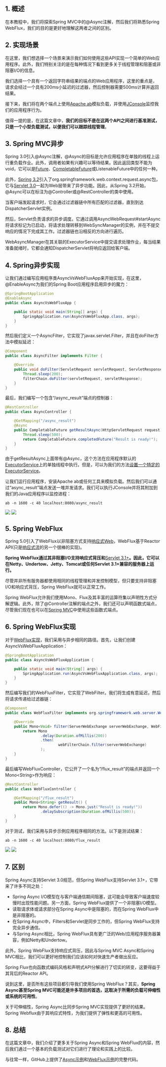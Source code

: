 ## 1. 概述

在本教程中，我们将探索Spring MVC中的@Async注解，然后我们将熟悉Spring WebFlux，我们的目的是更好地理解这两者之间的区别。

## 2. 实现场景

在这里，我们想选择一个场景来演示我们如何使用这些API实现一个简单的Web应用程序。此外，我们特别关注的是在每种情况下看到更多关于线程管理和阻塞或非阻塞I/O的信息。

我们选择一个具有一个返回字符串结果的端点的Web应用程序，这里的重点是，请求会经过一个具有200ms小延迟的过滤器，然后控制器需要500ms计算并返回结果。

接下来，我们将在两个端点上使用[Apache ab](https://httpd.apache.org/docs/2.4/programs/ab.html)模拟负载，并使用[JConsole](https://docs.oracle.com/en/java/javase/11/management/using-jconsole.html)监控我们的应用程序行为。

值得一提的是，在这篇文章中，**我们的目标不是在这两个API之间进行基准测试，只是一个小型负载测试，以便我们可以跟踪线程管理**。

## 3. Spring MVC异步

Spring 3.0引入@Async注解，@Async的目标是允许应用程序在单独的线程上运行重负载作业。此外，调用者如果有兴趣可以等待结果。因此返回类型不能为void，它可以是[Future](https://www.baeldung.com/java-future)、[CompletableFuture](https://www.baeldung.com/java-completablefuture)或ListenableFuture中的任何一种。

此外，[Spring 3.2](https://docs.spring.io/spring-framework/docs/3.2.x/spring-framework-reference/html/new-in-3.2.html)引入了org.springframework.web.context.request.async包，它与[Servlet 3.0](https://download.oracle.com/otndocs/jcp/servlet-3.0-fr-oth-JSpec/)一起为Web层带来了异步功能。因此，从Spring 3.2开始，@Async可以在标注为@Controller或@RestController的类中使用。

当客户端发起请求时，它会通过过滤器链中所有匹配的过滤器，直到到达DispatcherServlet实例。

然后，Servlet负责请求的异步调度。它通过调用AsyncWebRequest#startAsync将请求标记为已启动，将请求处理转移到WebSyncManager的实例，并在不提交响应的情况下完成其工作。过滤器链也沿相反的方向进行遍历。

WebAsyncManager在其关联的ExecutorService中提交请求处理作业，每当结果准备就绪时，它都会通知DispatcherServlet将响应返回给客户端。

## 4. Spring异步实现

让我们通过编写应用程序类AsyncVsWebFluxApp来开始实现，在这里，@EnableAsync为我们的Spring Boot应用程序启用异步的魔力：

```java
@SpringBootApplication
@EnableAsync
public class AsyncVsWebFluxApp {

    public static void main(String[] args) {
        SpringApplication.run(AsyncVsWebFluxApp.class, args);
    }
}
```

然后我们定义一个AsyncFilter，它实现了javax.servlet.Filter，并且在doFilter方法中模拟延迟：

```java
@Component
public class AsyncFilter implements Filter {

    @Override
    public void doFilter(ServletRequest servletRequest, ServletResponse servletResponse, FilterChain filterChain) throws IOException, ServletException {
        Thread.sleep(200);
        filterChain.doFilter(servletRequest, servletResponse);
    }
}
```

最后，我们编写一个包含“/async_result”端点的控制器：

```java
@RestController
public class AsyncController {

    @GetMapping("/async_result")
    @Async
    public CompletableFuture getResultAsync(HttpServletRequest request) {
        Thread.sleep(500);
        return CompletableFuture.completedFuture("Result is ready!");
    }
}
```

由于getResultAsync上面带有@Async，这个方法在应用程序默认的[ExecutorService](https://www.baeldung.com/java-executor-service-tutorial)上的单独线程中执行。但是，可以为我们的方法[设置一个特定的ExecutorService](https://www.baeldung.com/spring-async)。

让我们运行应用程序，安装Apache ab或任何工具来模拟负载。然后我们可以通过“async_result”端点发送一堆并发请求。我们可以执行JConsole并将其附加到我们的Java应用程序以监控进程：

```shell
ab -n 1600 -c 40 localhost:8080/async_result
```

<img src="../assets/img.png">


<img src="../assets/img_1.png">

## 5. Spring WebFlux

Spring 5.0引入了WebFlux以非阻塞方式支持[响应式Web](https://docs.spring.io/spring-framework/docs/current/reference/html/web-reactive.html)，WebFlux基于Reactor API(只是[响应式流](https://www.reactive-streams.org/)的另一个很棒的实现)。

**Spring WebFlux通过其非阻塞I/O支持响应式背压和**[Servlet 3.1+](https://blogs.oracle.com/)**。因此，它可以在Netty、Undertow、Jetty、Tomcat或任何Servlet 3.1+兼容的服务器上运行。**

尽管并非所有服务器都使用相同的线程管理和并发控制模型，但只要支持非阻塞I/O和响应式背压，Spring WebFlux就可以正常工作。

Spring WebFlux允许我们使用Mono、Flux及其丰富的运算符集以声明性方式分解逻辑。此外，除了@Controller注解的端点之外，我们还可以声明函数式端点，尽管我们现在也可以在[Spring MVC](https://www.baeldung.com/spring-mvc-functional-controllers)中使用这些函数式端点。

## 6. Spring WebFlux实现

对于[WebFlux实现](https://www.baeldung.com/spring-webflux)，我们采用与异步相同的路径。首先，让我们创建AsyncVsWebFluxApplication：

```java
@SpringBootApplication
public class AsyncVsWebFluxApplication {

    public static void main(String[] args) {
        SpringApplication.run(AsyncVsWebFluxApplication.class, args);
    }
}
```

然后编写我们的WebFluxFilter，它实现了WebFilter。我们将生成有意延迟，然后将请求传递给过滤器链：

```java
@Component
public class WebFluxFilter implements org.springframework.web.server.WebFilter {

    @Override
    public Mono<Void> filter(ServerWebExchange serverWebExchange, WebFilterChain webFilterChain) {
        return Mono
                .delay(Duration.ofMillis(200))
                .then(
                        webFilterChain.filter(serverWebExchange)
                );
    }
}
```

最后编写WebFluxController，它公开了一个名为“/flux_result”的端点并返回一个Mono<String\>作为响应：

```java
@RestController
public class WebFluxController {

    @GetMapping("/flux_result")
    public Mono<String> getResult() {
        return Mono.defer(() -> Mono.just("Result is ready!"))
                .delaySubscription(Duration.ofMillis(500));
    }
}
```

对于测试，我们采用与异步示例应用程序相同的方法。以下是测试结果：

```shell
ab -n 1600 -c 40 localhost:8080/flux_result
```

<img src="../assets/img_2.png">


<img src="../assets/img_3.png">

## 7. 区别

Spring Async支持Servlet 3.0规范，但Spring WebFlux支持Servlet 3.1+，它带来了许多不同之处：

+ Spring Async I/O模型在与客户端通信期间阻塞，这可能会导致客户端速度较慢时出现性能问题。另一方面，Spring WebFlux提供了一个非阻塞I/O模型。
+ 读取请求体或请求部分在Spring Async中是阻塞的，而在Spring WebFlux中是非阻塞的。
+ 在Spring Async中，Filters和Servlet是同步工作的，但Spring WebFlux支持完全异步通信。
+ 与Spring Async相比，Spring WebFlux具有更广泛的Web/应用程序服务器兼容，例如Netty和Undertow。

此外，Spring WebFlux支持响应式背压，因此与Spring MVC Async和Spring MVC相比，我们可以更好地控制我们应该如何对快速生产者做出反应。

Spring Flux也向函数式编码风格和声明式API分解进行了切实的转变，这要得益于其背后的Reactor API。

说到这里，是否所有这些项目都引导我们使用Spring WebFlux？其实，**Spring Async甚至Spring MVC可能还是许多项目的首选，这取决于所需的负载可伸缩性或系统的可用性**。

关于可伸缩性，Spring Async比同步Spring MVC实现提供了更好的结果。Spring Webflux由于其响应式特性，为我们提供了弹性和更高的可用性。

## 8. 总结

在这篇文章中，我们介绍了更多关于Spring Async和Spring WebFlux的内容，然后我们通过一个基本的负载测试对它们进行了理论和实践上的比较。

与往常一样，GitHub上提供了[Async示例](https://github.com/eugenp/tutorials/tree/master/spring-boot-modules/spring-boot-mvc-3)和[WebFlux示例](https://github.com/eugenp/tutorials/tree/master/spring-5-webflux)的完整代码。